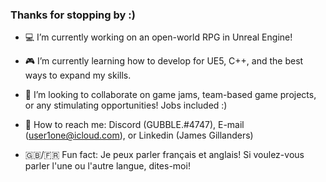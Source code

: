 ### Thanks for stopping by :)

- 💻 I’m currently working on an open-world RPG in Unreal Engine!

- 🎮 I’m currently learning how to develop for UE5, C++, and the best ways to expand my skills.

- 👥 I’m looking to collaborate on game jams, team-based game projects, or any stimulating opportunities! Jobs included :)

- 📨 How to reach me: Discord (GUBBLE.#4747), E-mail (user1one@icloud.com), or Linkedin (James Gillanders)

- 🇬🇧/🇫🇷  Fun fact: Je peux parler français et anglais! Si voulez-vous parler l'une ou l'autre langue, dites-moi!

